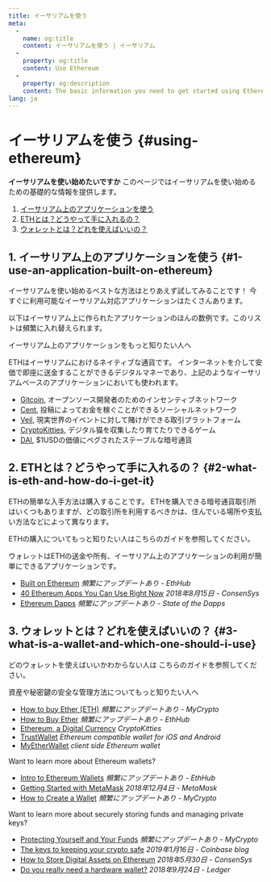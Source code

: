 ```yaml
---
title: イーサリアムを使う
meta:
  - 
    name: og:title
    content: イーサリアムを使う | イーサリアム
  - 
    property: og:title
    content: Use Ethereum
  - 
    property: og:description
    content: The basic information you need to get started using Ethereum.
lang: ja
---
```


# イーサリアムを使う {#using-ethereum}

<div class="featured">

**イーサリアムを使い始めたいですか** このページではイーサリアムを使い始めるための基礎的な情報を提供します。

  1. [イーサリアム上のアプリケーションを使う](#1-use-an-application-built-on-ethereum)
  2. [ETHとは？どうやって手に入れるの？](#2-what-is-eth-and-how-do-i-get-it)
  3. [ウォレットとは？どれを使えばいいの？](#3-what-is-a-wallet-and-which-one-should-i-use)

</div>

## 1. イーサリアム上のアプリケーションを使う {#1-use-an-application-built-on-ethereum}

イーサリアムを使い始めるベストな方法はとりあえず試してみることです！ 今すぐに利用可能なイーサリアム対応アプリケーションはたくさんあります。

以下はイーサリアム上に作られたアプリケーションのほんの数例です。このリストは頻繁に入れ替えられます。

<RandomAppList />

イーサリアム上のアプリケーションをもっと知りたい人へ

ETHはイーサリアムにおけるネイティブな通貨です。 インターネットを介して安価で即座に送金することができるデジタルマネーであり、上記のようなイーサリアムベースのアプリケーションにおいても使われます。

- [Gitcoin](https://gitcoin.co), オープンソース開発者のためのインセンティブネットワーク
- [Cent](https://beta.cent.co), 投稿によってお金を稼ぐことができるソーシャルネットワーク
- [Veil](https://app.veil.co), 現実世界のイベントに対して賭けができる取引プラットフォーム
- [CryptoKitties](https://www.cryptokitties.co), デジタル猫を収集したり育てたりできるゲーム
- [DAI](https://makerdao.com/en/), $1USDの価値にペグされたステーブルな暗号通貨

## 2. ETHとは？どうやって手に入れるの？ {#2-what-is-eth-and-how-do-i-get-it}

ETHの簡単な入手方法は購入することです。 ETHを購入できる暗号通貨取引所はいくつもありますが、どの取引所を利用するべきかは、住んでいる場所や支払い方法などによって異なります。

ETHの購入についてもっと知りたい人はこちらのガイドを参照してください。

ウォレットはETHの送金や所有、イーサリアム上のアプリケーションの利用が簡単にできるアプリケーションです。

- [Built on Ethereum](https://docs.ethhub.io/built-on-ethereum/built-on-ethereum/) *頻繁にアップデートあり - EthHub*
- [40 Ethereum Apps You Can Use Right Now](https://media.consensys.net/40-ethereum-apps-you-can-use-right-now-d643333769f7) *2018年8月15日 - ConsenSys*
- [Ethereum Dapps](https://www.stateofthedapps.com/rankings/platform/ethereum) *頻繁にアップデートあり - State of the Dapps*

## 3. ウォレットとは？どれを使えばいいの？ {#3-what-is-a-wallet-and-which-one-should-i-use}

どのウォレットを使えばいいかわからない人は こちらのガイドを参照してください。

資産や秘密鍵の安全な管理方法についてもっと知りたい人へ

- [How to buy Ether (ETH)](https://support.mycrypto.com/how-to/getting-started/how-to-buy-ether-with-usd) *頻繁にアップデートあり - MyCrypto*
- [How to Buy Ether](https://docs.ethhub.io/using-ethereum/how-to-buy-ether/) *頻繁にアップデートあり - EthHub*
- [Ethereum, a Digital Currency](https://www.cryptokitties.co/faq#ethereum-a-digital-currency) *CryptoKitties*
- [TrustWallet](https://trustwallet.com/) _Ethereum compatible wallet for iOS and Android_
- [MyEtherWallet](https://www.myetherwallet.com/) _client side Ethereum wallet_

Want to learn more about Ethereum wallets?

- [Intro to Ethereum Wallets](https://docs.ethhub.io/using-ethereum/wallets/intro-to-ethereum-wallets/) *頻繁にアップデートあり - EthHub*
- [Getting Started with MetaMask](https://metamask.zendesk.com/hc/en-us/articles/360015489531-Getting-Started-With-MetaMask-Part-1-) *2018年12月4日 - MetaMask*
- [How to Create a Wallet](https://support.mycrypto.com/getting-started/creating-a-new-wallet-on-mycrypto.html) *頻繁にアップデートあり - MyCrypto*

Want to learn more about securely storing funds and managing private keys?

- [Protecting Yourself and Your Funds](https://support.mycrypto.com/staying-safe/protecting-yourself-and-your-funds) *頻繁にアップデートあり - MyCrypto*
- [The keys to keeping your crypto safe](https://blog.coinbase.com/the-keys-to-keeping-your-crypto-safe-96d497cce6cf) *2019年1月16日 - Coinbase blog*
- [How to Store Digital Assets on Ethereum](https://media.consensys.net/how-to-store-digital-assets-on-ethereum-a2bfdcf66bd0) *2018年5月30日 - ConsenSys*
- [Do you really need a hardware wallet?](https://medium.com/ledger-on-security-and-blockchain/ledger-101-part-1-do-you-really-need-a-hardware-wallet-7f5abbadd945) *2018年9月24日 - Ledger*
